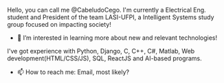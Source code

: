 Hello, you can call me @CabeludoCego. 
I'm currently a Electrical Eng. student and President of the team LASI-UFPI, a Intelligent Systems study group focused on impacting society! 

- 👀 I’m interested in learning more about new and relevant technologies! 

I've got experience with Python, Django, C, C++, C#, Matlab, Web development(HTML/CSS/JS), SQL, ReactJS and AI-based programs.

- 📫 How to reach me: Email, most likely? 

<!---
CabeludoCego/CabeludoCego is a ✨ special ✨ repository because its `README.md` (this file) appears on your GitHub profile.
You can click the Preview link to take a look at your changes.
--->
